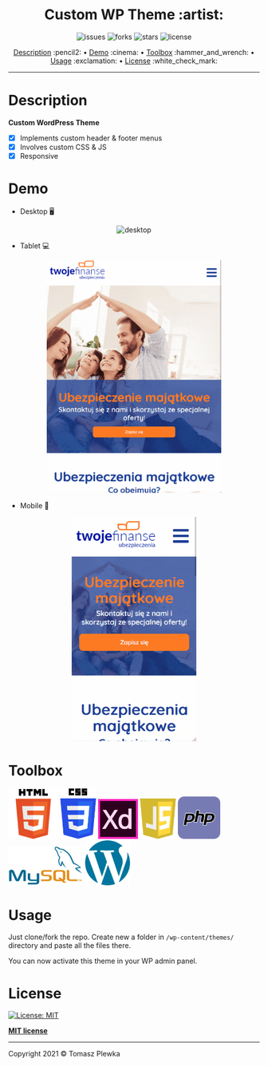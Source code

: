 <div>
    <h1 align="center">Custom WP Theme	:artist: </h1>
    <p align="center">
      <img src="https://img.shields.io/github/issues/tomaszplewka/custom_wp_theme" alt="issues">
      <img src="https://img.shields.io/github/forks/tomaszplewka/custom_wp_theme" alt="forks">
      <img src="https://img.shields.io/github/stars/tomaszplewka/custom_wp_theme" alt="stars">
      <img src="https://img.shields.io/github/license/tomaszplewka/custom_wp_theme" alt="license">
    </p>
</div>
<p align="center">
    <a href="#description">Description</a> :pencil2: • 
    <a href="#demo">Demo</a> :cinema: •
    <a href="#toolbox">Toolbox</a> :hammer_and_wrench: •
    <a href="#usage">Usage</a> :exclamation: •
    <a href="#license">License</a> :white_check_mark:
</p>

---

# Description 

**Custom WordPress Theme**

- [x] Implements custom header & footer menus
- [x] Involves custom CSS & JS
- [x] Responsive

# Demo

  + Desktop :desktop_computer:

  <p align="center">
      <img src="https://github.com/tomaszplewka/custom_wp_theme/blob/main/gifs/custom_wp_theme_desktop-min.gif" width="700" alt="desktop">
  </p>

  + Tablet :computer:

  <p align="center">
      <img src="https://github.com/tomaszplewka/custom_wp_theme/blob/main/gifs/custom_wp_theme_tablet-min.gif" width="350" alt="tablet">
  </p>

  + Mobile :iphone:

  <p align="center">
      <img src="https://github.com/tomaszplewka/custom_wp_theme/blob/main/gifs/custom_wp_theme_mobile-min.gif" width="250" alt="mobile">
  </p>

# Toolbox

<p align="">
    <img src="https://github.com/tomaszplewka/custom_wp_theme/blob/main/images/html5.svg" width="100" alt="html5" >
    <img src="https://github.com/tomaszplewka/custom_wp_theme/blob/main/images/css3.svg" width="72" alt="css3" >
    <img src="https://github.com/tomaszplewka/custom_wp_theme/blob/main/images/adobeXd.svg" width="80" alt="css3" >
    <img src="https://github.com/tomaszplewka/custom_wp_theme/blob/main/images/javascript.svg" width="72" alt="js" >
    <img src="https://github.com/tomaszplewka/custom_wp_theme/blob/main/images/php.svg" width="85" alt="php" >
    <img src="https://github.com/tomaszplewka/custom_wp_theme/blob/main/images/mysql.svg" width="150" alt="mysql" >
    <img src="https://github.com/tomaszplewka/custom_wp_theme/blob/main/images/wordpress.png" width="90" alt="wordpress" >
</p>

# Usage

Just clone/fork the repo. Create new a folder in `/wp-content/themes/` directory and paste all the files there.

You can now activate this theme in your WP admin panel.

# License

[![License: MIT](https://img.shields.io/badge/License-MIT-green.svg)](https://opensource.org/licenses/MIT)

**[MIT license](http://opensource.org/licenses/mit-license.php)**

---

Copyright 2021 © Tomasz Plewka
